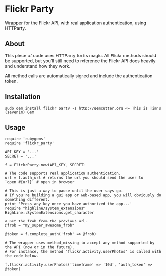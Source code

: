 Flickr Party
============

Wrapper for the Flickr API, with real application authentication, using HTTParty.

About
-----

This piece of code uses HTTParty for its magic. All Flickr methods should
be supported, but you'll still need to reference the Flickr API docs heavily
and understand how they work.

All method calls are automatically signed and include the authentication token.

Installation
------------

    sudo gem install flickr_party -s http://gemcutter.org <= This is Tim's (seven1m) Gem
    
Usage
-----

    require 'rubygems'
    require 'flickr_party'
    
    API_KEY = '...'
    SECRET = '...'
    
    f = FlickrParty.new(API_KEY, SECRET)
    
    # The code supports real application authentication.
    url = f.auth_url # returns the url you should send the user to
    `open #{url}` # open in browser
    
    # This is just a way to pause until the user says go.
    # If you're building a gui app or web-based app, you will obviously do something different.
    print 'Press any key once you have authorized the app...'
    require "highline/system_extensions"
    HighLine::SystemExtensions.get_character
    
    # Get the frob from the previous url.
    @frob = "my_super_awesome_frob"

    @token = f.complete_auth('frob' => @frob)
    
    # The wrapper uses method_missing to accept any method supported by the API (now or in the future).
    # For instance, the method "flickr.activity.userPhotos" is called with the code below.
    
    f.flickr.activity.userPhotos('timeframe' => '10d', 'auth_token' => @token)
